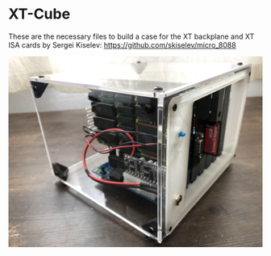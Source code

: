# XT-Cube

These are the necessary files to build a case for the XT backplane and XT ISA cards by Sergei Kiselev:
https://github.com/skiselev/micro_8088

![alt text](https://github.com/8bits4ever/XT-Cube/blob/main/IMG_6298.jpg)
